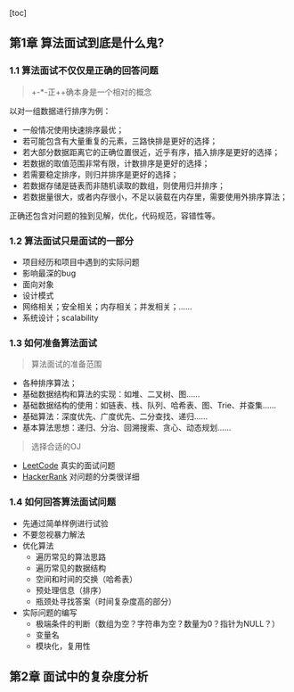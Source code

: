 [toc]

## 第1章 算法面试到底是什么鬼?

### 1.1 算法面试不仅仅是正确的回答问题

> +-*-正++确本身是一个相对的概念

以对一组数据进行排序为例：

- 一般情况使用快速排序最优；
- 若可能包含有大量重复的元素，三路快排是更好的选择；
- 若大部分数据距离它的正确位置很近，近乎有序，插入排序是更好的选择；
- 若数据的取值范围非常有限，计数排序是更好的选择；
- 若需要稳定排序，则归并排序是更好的选择；
- 若数据存储是链表而非随机读取的数组，则使用归并排序；
- 若数据量很大，或者内存很小，不足以装载在内存里，需要使用外排序算法；

正确还包含对问题的独到见解，优化，代码规范，容错性等。

### 1.2 算法面试只是面试的一部分

- 项目经历和项目中遇到的实际问题
- 影响最深的bug
- 面向对象
- 设计模式
- 网络相关；安全相关；内存相关；并发相关；……
- 系统设计；scalability

### 1.3 如何准备算法面试

> 算法面试的准备范围

- 各种排序算法；
- 基础数据结构和算法的实现：如堆、二叉树、图……
- 基础数据结构的使用：如链表、栈、队列、哈希表、图、Trie、并查集……
- 基础算法：深度优先、广度优先、二分查找、递归……
- 基本算法思想：递归、分治、回溯搜索、贪心、动态规划……

> 选择合适的OJ

- [LeetCode](https://www.leetcode.com) 真实的面试问题
- [HackerRank](https://www.hackerrank.com) 对问题的分类很详细

### 1.4 如何回答算法面试问题

- 先通过简单样例进行试验
- 不要忽视暴力解法
- 优化算法
  - 遍历常见的算法思路
  - 遍历常见的数据结构
  - 空间和时间的交换（哈希表）
  - 预处理信息（排序）
  - 瓶颈处寻找答案（时间复杂度高的部分）
- 实际问题的编写
  - 极端条件的判断（数组为空？字符串为空？数量为0？指针为NULL？）
  - 变量名
  - 模块化，复用性

## 第2章 面试中的复杂度分析

